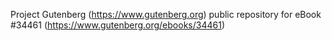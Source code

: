 Project Gutenberg (https://www.gutenberg.org) public repository for eBook #34461 (https://www.gutenberg.org/ebooks/34461)
